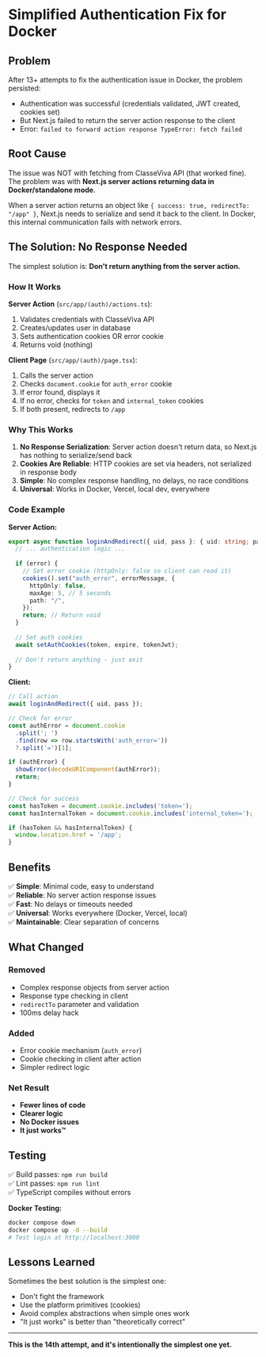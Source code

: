 # Simplified Authentication Fix for Docker

## Problem

After 13+ attempts to fix the authentication issue in Docker, the problem persisted:
- Authentication was successful (credentials validated, JWT created, cookies set)
- But Next.js failed to return the server action response to the client
- Error: `failed to forward action response TypeError: fetch failed`

## Root Cause

The issue was NOT with fetching from ClasseViva API (that worked fine). The problem was with **Next.js server actions returning data in Docker/standalone mode**.

When a server action returns an object like `{ success: true, redirectTo: "/app" }`, Next.js needs to serialize and send it back to the client. In Docker, this internal communication fails with network errors.

## The Solution: No Response Needed

The simplest solution is: **Don't return anything from the server action.**

### How It Works

**Server Action** (`src/app/(auth)/actions.ts`):
1. Validates credentials with ClasseViva API
2. Creates/updates user in database  
3. Sets authentication cookies OR error cookie
4. Returns void (nothing)

**Client Page** (`src/app/(auth)/page.tsx`):
1. Calls the server action
2. Checks `document.cookie` for `auth_error` cookie
3. If error found, displays it
4. If no error, checks for `token` and `internal_token` cookies
5. If both present, redirects to `/app`

### Why This Works

1. **No Response Serialization**: Server action doesn't return data, so Next.js has nothing to serialize/send back
2. **Cookies Are Reliable**: HTTP cookies are set via headers, not serialized in response body
3. **Simple**: No complex response handling, no delays, no race conditions
4. **Universal**: Works in Docker, Vercel, local dev, everywhere

### Code Example

**Server Action:**
```typescript
export async function loginAndRedirect({ uid, pass }: { uid: string; pass: string }) {
  // ... authentication logic ...
  
  if (error) {
    // Set error cookie (httpOnly: false so client can read it)
    cookies().set("auth_error", errorMessage, {
      httpOnly: false,
      maxAge: 5, // 5 seconds
      path: "/",
    });
    return; // Return void
  }
  
  // Set auth cookies
  await setAuthCookies(token, expire, tokenJwt);
  
  // Don't return anything - just exit
}
```

**Client:**
```typescript
// Call action
await loginAndRedirect({ uid, pass });

// Check for error
const authError = document.cookie
  .split('; ')
  .find(row => row.startsWith('auth_error='))
  ?.split('=')[1];

if (authError) {
  showError(decodeURIComponent(authError));
  return;
}

// Check for success
const hasToken = document.cookie.includes('token=');
const hasInternalToken = document.cookie.includes('internal_token=');

if (hasToken && hasInternalToken) {
  window.location.href = '/app';
}
```

## Benefits

✅ **Simple**: Minimal code, easy to understand  
✅ **Reliable**: No server action response issues  
✅ **Fast**: No delays or timeouts needed  
✅ **Universal**: Works everywhere (Docker, Vercel, local)  
✅ **Maintainable**: Clear separation of concerns  

## What Changed

### Removed
- Complex response objects from server action
- Response type checking in client
- `redirectTo` parameter and validation
- 100ms delay hack

### Added  
- Error cookie mechanism (`auth_error`)
- Cookie checking in client after action
- Simpler redirect logic

### Net Result
- **Fewer lines of code**
- **Clearer logic**
- **No Docker issues**
- **It just works™**

## Testing

✅ Build passes: `npm run build`  
✅ Lint passes: `npm run lint`  
✅ TypeScript compiles without errors

**Docker Testing:**
```bash
docker compose down
docker compose up -d --build
# Test login at http://localhost:3000
```

## Lessons Learned

Sometimes the best solution is the simplest one:
- Don't fight the framework
- Use the platform primitives (cookies)
- Avoid complex abstractions when simple ones work
- "It just works" is better than "theoretically correct"

---

**This is the 14th attempt, and it's intentionally the simplest one yet.**
